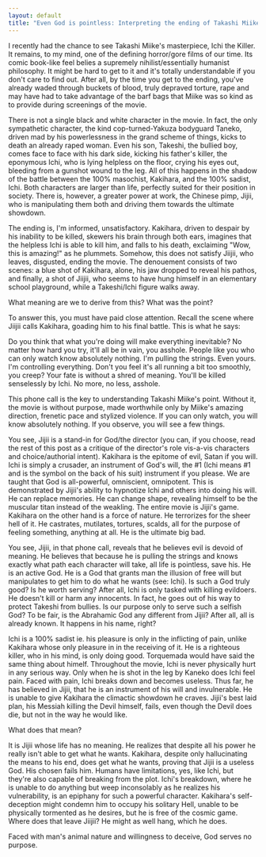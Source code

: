 ```yaml
---
layout: default
title: "Even God is pointless: Interpreting the ending of Takashi Miike's Ichi the Killer"
---
```


I recently had the chance to see Takashi Miike's masterpiece, Ichi the Killer. It remains, to my mind, one of the defining horror/gore films of our time. Its comic book-like feel belies a supremely nihilist/essentially humanist philosophy. It might be hard to get to it and it's totally understandable if you don't care to find out. After all, by the time you get to the ending, you've already waded through buckets of blood, truly depraved torture, rape and may have had to take advantage of the barf bags that Miike was so kind as to provide during screenings of the movie.

There is not a single black and white character in the movie. In fact, the only sympathetic character, the kind cop-turned-Yakuza bodyguard Taneko, driven mad by his powerlessness in the grand scheme of things, kicks to death an already raped woman. Even his son, Takeshi, the bullied boy, comes face to face with his dark side, kicking his father's killer, the eponymous Ichi, who is lying helpless on the floor, crying his eyes out, bleeding from a gunshot wound to the leg. All of this happens in the shadow of the battle between the 100% masochist, Kakihara, and the 100% sadist, Ichi. Both characters are larger than life, perfectly suited for their position in society. There is, however, a greater power at work, the Chinese pimp, Jijii, who is manipulating them both and driving them towards the ultimate showdown.

The ending is, I'm informed, unsatisfactory. Kakihara, driven to despair by his inability to be killed, skewers his brain through both ears, imagines that the helpless Ichi is able to kill him, and falls to his death, exclaiming "Wow, this is amazing!" as he plummets. Somehow, this does not satisfy Jiijii, who leaves, disgusted, ending the movie. The denouement consists of two scenes: a blue shot of Kakihara, alone, his jaw dropped to reveal his pathos, and finally, a shot of Jiijii, who seems to have hung himself in an elementary school playground, while a Takeshi/Ichi figure walks away.

What meaning are we to derive from this? What was the point?

To answer this, you must have paid close attention. Recall the scene where Jiijii calls Kakihara, goading him to his final battle. This is what he says:

Do you think that what you're doing will make everything inevitable? No matter how hard you try, it'll all be in vain, you asshole. People like you who can only watch know absolutely nothing. I'm pulling the strings. Even yours. I'm controlling everything. Don't you feel it's all running a bit too smoothly, you creep? Your fate is without a shred of meaning. You'll be killed senselessly by Ichi. No more, no less, asshole.

This phone call is the key to understanding Takashi Miike's point. Without it, the movie is without purpose, made worthwhile only by Miike's amazing direction, frenetic pace and stylized violence. If you can only watch, you will know absolutely nothing. If you observe, you will see a few things.

You see, Jijii is a stand-in for God/the director (you can, if you choose, read the rest of this post as a critique of the director's role vis-a-vis characters and choice/authorial intent). Kakihara is the epitome of evil, Satan if you will. Ichi is simply a crusader, an instrument of God's will, the #1 (Ichi means #1 and is the symbol on the back of his suit) instrument if you please. We are taught that God is all-powerful, omniscient, omnipotent. This is demonstrated by Jijii's ability to hypnotize Ichi and others into doing his will. He can replace memories. He can change shape, revealing himself to be the muscular titan instead of the weakling. The entire movie is Jijii's game. Kakihara on the other hand is a force of nature. He terrorizes for the sheer hell of it. He castrates, mutilates, tortures, scalds, all for the purpose of feeling something, anything at all. He is the ultimate big bad.

You see, Jijii, in that phone call, reveals that he believes evil is devoid of meaning. He believes that because he is pulling the strings and knows exactly what path each character will take, all life is pointless, save his. He is an active God. He is a God that grants man the illusion of free will but manipulates to get him to do what he wants (see: Ichi). Is such a God truly good? Is he worth serving? After all, Ichi is only tasked with killing evildoers. He doesn't kill or harm any innocents. In fact, he goes out of his way to protect Takeshi from bullies. Is our purpose only to serve such a selfish God? To be fair, is the Abrahamic God any different from Jijii? After all, all is already known. It happens in his name, right?



Ichi is a 100% sadist ie. his pleasure is only in the inflicting of pain, unlike Kakihara whose only pleasure in in the receiving of it. He is a righteous killer, who in his mind, is only doing good. Torquemada would have said the same thing about himelf. Throughout the movie, Ichi is never physically hurt in any serious way. Only when he is shot in the leg by Kaneko does Ichi feel pain. Faced with pain, Ichi breaks down and becomes useless. Thus far, he has believed in Jijii, that he is an instrument of his will and invulnerable. He is unable to give Kakihara the climactic showdown he craves. Jijii's best laid plan, his Messiah killing the Devil himself, fails, even though the Devil does die, but not in the way he would like.

What does that mean?

It is Jijii whose life has no meaning. He realizes that despite all his power he really isn't able to get what he wants. Kakihara, despite only hallucinating the means to his end, does get what he wants, proving that Jijii is a useless God. His chosen fails him. Humans have limitations, yes, like Ichi, but they're also capable of breaking from the plot. Ichi's breakdown, where he is unable to do anything but weep inconsolably as he realizes his vulnerability, is an epiphany for such a powerful character. Kakihara's self-deception might condemn him to occupy his solitary Hell, unable to be physically tormented as he desires, but he is free of the cosmic game. Where does that leave Jiijii? He might as well hang, which he does.

Faced with man's animal nature and willingness to deceive, God serves no purpose.